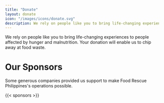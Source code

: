 ```yaml
---
title: "Donate"
layout: donate
icon: "/images/icons/donate.svg"
description: We rely on people like you to bring life-changing experiences to people affected by hunger and malnutrition. Your donation will enable us to chip away at food waste.
---
```


We rely on people like you to bring life-changing experiences to people affected by hunger and malnutrition. Your donation will enable us to chip away at food waste.


# Our Sponsors

Some generous companies provided us support to make Food Rescue Philippines's operations possible. 


{{< sponsors >}}
